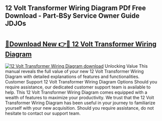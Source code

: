 ## 12 Volt Transformer Wiring Diagram PDf Free Download - Part-BSy Service Owner Guide JDJOs

# <h2><a href="http://dftepx2.blite.top/?on=12+Volt+Transformer+Wiring+Diagram">🔗Download New 👉🔴 12 Volt Transformer Wiring Diagram</a></h2>

[![12 Volt Transformer Wiring Diagram download](https://i.imgur.com/lujVjoI.png)](http://dftepx2.blite.top/?on=12+Volt+Transformer+Wiring+Diagram)
Unlocking Value This manual reveals the full value of your new 12 Volt Transformer Wiring Diagram with detailed explanations of features and functionalities. Customer Support 12 Volt Transformer Wiring Diagram Options Should you require assistance, our dedicated customer support team is available to help. This 12 Volt Transformer Wiring Diagram comes equipped with a wealth of features to maximize your productivity. We trust that the 12 Volt Transformer Wiring Diagram has been useful in your journey to familiarize yourself with your new acquisition. Should you require assistance, do not hesitate to contact our support team.
